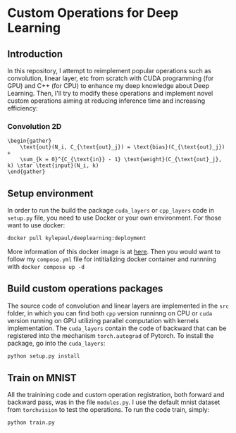 # Custom Operations for Deep Learning

## Introduction
In this repository, I attempt to reimplement popular operations such as convolution, linear layer, etc from scratch with CUDA programming (for GPU) and C++ (for CPU) to enhance my deep knowledge about Deep Learning. Then, I'll try to modify these operations and implement novel custom operations aiming at reducing inference time and increasing efficiency:

### Convolution 2D
```
\begin{gather}
	\text{out}(N_i, C_{\text{out}_j}) = \text{bias}(C_{\text{out}_j}) +
	\sum_{k = 0}^{C_{\text{in}} - 1} \text{weight}(C_{\text{out}_j}, k) \star \text{input}(N_i, k)
\end{gather}
```

## Setup environment
In order to run the build the package `cuda_layers` or `cpp_layers` code in `setup.py` file, you need to use Docker or your own environment. For those want to use docker:

```bash
docker pull kylepaul/deeplearning:deployment
```

More information of this docker image is at [here](`https://hub.docker.com/repository/docker/kylepaul/deeplearning/tags`). Then you would want to follow my `compose.yml` file for intitializing docker container and runnning with `docker compose up -d`

## Build custom operations packages
The source code of convolution and linear layers are implemented in the `src` folder, in which you can find both `cpp` version runninng on CPU or `cuda` version running on GPU utilizing parallel computation with kernels implementation. The `cuda_layers` contain the code of backward that can be registered into the mechanism `torch.autograd` of Pytorch. To install the package, go into the `cuda_layers`:

```bash
python setup.py install
```

## Train on MNIST
All the trainining code and custom operation registration, both forward and backward pass, was in the file `modules.py`. I use the default mnist dataset from `torchvision` to test the operations. To run the code train, simply:

```bash
python train.py
```